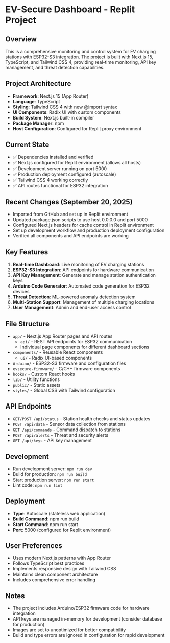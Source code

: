 # EV-Secure Dashboard - Replit Project

## Overview
This is a comprehensive monitoring and control system for EV charging stations with ESP32-S3 integration. The project is built with Next.js 15, TypeScript, and Tailwind CSS 4, providing real-time monitoring, API key management, and threat detection capabilities.

## Project Architecture
- **Framework**: Next.js 15 (App Router)
- **Language**: TypeScript
- **Styling**: Tailwind CSS 4 with new @import syntax
- **UI Components**: Radix UI with custom components
- **Build System**: Next.js built-in compiler
- **Package Manager**: npm
- **Host Configuration**: Configured for Replit proxy environment

## Current State
- ✅ Dependencies installed and verified
- ✅ Next.js configured for Replit environment (allows all hosts)
- ✅ Development server running on port 5000
- ✅ Production deployment configured (autoscale)
- ✅ Tailwind CSS 4 working correctly
- ✅ API routes functional for ESP32 integration

## Recent Changes (September 20, 2025)
- Imported from GitHub and set up in Replit environment
- Updated package.json scripts to use host 0.0.0.0 and port 5000
- Configured Next.js headers for cache control in Replit environment
- Set up development workflow and production deployment configuration
- Verified all components and API endpoints are working

## Key Features
1. **Real-time Dashboard**: Live monitoring of EV charging stations
2. **ESP32-S3 Integration**: API endpoints for hardware communication
3. **API Key Management**: Generate and manage station authentication keys
4. **Arduino Code Generator**: Automated code generation for ESP32 devices
5. **Threat Detection**: ML-powered anomaly detection system
6. **Multi-Station Support**: Management of multiple charging locations
7. **User Management**: Admin and end-user access control

## File Structure
- `app/` - Next.js App Router pages and API routes
  - `api/` - REST API endpoints for ESP32 communication
  - Individual page components for different dashboard sections
- `components/` - Reusable React components
  - `ui/` - Radix UI-based components
- `Arduino/` - ESP32-S3 firmware and configuration files
- `evsecure-firmware/` - C/C++ firmware components
- `hooks/` - Custom React hooks
- `lib/` - Utility functions
- `public/` - Static assets
- `styles/` - Global CSS with Tailwind configuration

## API Endpoints
- `GET/POST /api/status` - Station health checks and status updates
- `POST /api/data` - Sensor data collection from stations
- `GET /api/commands` - Command dispatch to stations
- `POST /api/alerts` - Threat and security alerts
- `GET /api/keys` - API key management

## Development
- Run development server: `npm run dev`
- Build for production: `npm run build`
- Start production server: `npm run start`
- Lint code: `npm run lint`

## Deployment
- **Type**: Autoscale (stateless web application)
- **Build Command**: npm run build
- **Start Command**: npm run start
- **Port**: 5000 (configured for Replit environment)

## User Preferences
- Uses modern Next.js patterns with App Router
- Follows TypeScript best practices
- Implements responsive design with Tailwind CSS
- Maintains clean component architecture
- Includes comprehensive error handling

## Notes
- The project includes Arduino/ESP32 firmware code for hardware integration
- API keys are managed in-memory for development (consider database for production)
- Images are set to unoptimized for better compatibility
- Build and type errors are ignored in configuration for rapid development